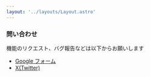 ```yaml
---
layout: '../layouts/Layout.astro'
---
```

### 問い合わせ
機能のリクエスト、バグ報告などは以下からお願いします
- [Google フォーム](https://forms.gle/1hGxTx8v1sN8FnUC9)
- [X(Twitter)](https://twitter.com/zxZ5oETkh75KKlj)
